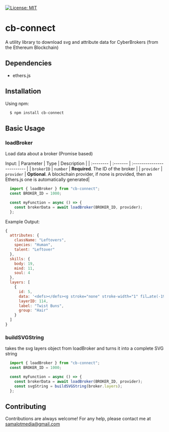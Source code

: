 [![License: MIT](https://img.shields.io/badge/License-MIT-yellow.svg)](https://opensource.org/licenses/MIT)

# cb-connect

A utility library to download svg and attribute data for CyberBrokers (from the Ethereum Blockchain)

## Dependencies

- ethers.js

## Installation

Using npm:

```bash
  $ npm install cb-connect
```
    
## Basic Usage

### loadBroker

Load data about a broker (Promise based)

Input:
| Parameter | Type     | Description                |
| :-------- | :------- | :------------------------- |
| `brokerID` | `number` | **Required**. The ID of the broker |
| `provider` | `provider` | **Optional**. A blockchain provider, if none is provided, then an Ethers.js one is automatically generated|

```jsx
  import { loadBroker } from "cb-connect";
  const BROKER_ID = 1000;

  const myFunction = async () => {
    const brokerData = await loadBroker(BROKER_ID, provider);
  };
```

Example Output: 

```jsx
{
  attributes: {
    className: "Leftovers",
    species: "Human",
    talent: "Leftover"
  },
  skills: {
    body: 19,
    mind: 11,
    soul: 4
  },
  layers: [
    {
      id: 5,
      data: '<defs></defs><g stroke="none" stroke-width="1" fil…ate(-194,-764)" id="id-31291"></path></g></g></g>',
      layerID: 114,
      label: "Twist Buns",
      group: "Hair"
    }
  ]
}
```

### buildSVGString

takes the svg layers object from loadBroker and turns it into a complete SVG string

```jsx
  import { loadBroker } from "cb-connect";
  const BROKER_ID = 1000;

  const myFunction = async () => {
    const brokerData = await loadBroker(BROKER_ID, provider);
    const svgString = buildSVGString(broker.layers);
  };
```
## Contributing

Contributions are always welcome! For any help, please contact me at samalotmedia@gmail.com